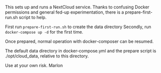 
This sets up and runs a NextCloud service.
Thanks to confusing Docker permissions and general fed-up experimentation, there is a prepare-first-run.sh script to help.

First run `prepare-first-run.sh` to create the data directory
Secondly, run `docker-compose up -d` for the first time.

Once prepared, normal operation with docker-composer can be resumed.

The default data directory in docker-compose.yml and the prepare script is ./opt/cloud_data, relative to this directory.

Use at your own risk.
Marlon
